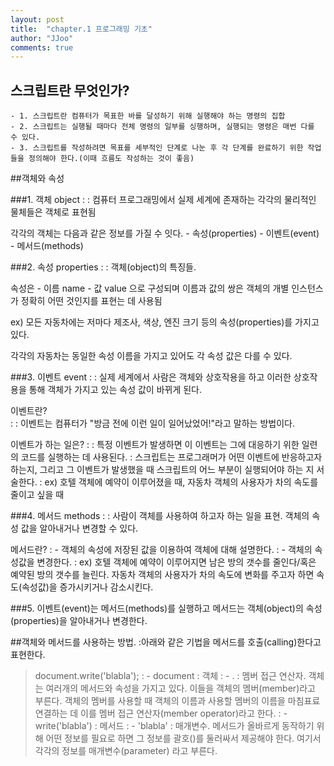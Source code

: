 ```yaml
---
layout: post
title:  "chapter.1 프로그래밍 기초"
author: "JJoo"
comments: true
---
```



## 스크립트란 무엇인가?

	- 1. 스크립트란 컴퓨터가 목표한 바를 달성하기 위해 실행해야 하는 명령의 집합
	- 2. 스크립트는 실행될 때마다 전체 명령의 일부를 싱행하며, 실행되는 명령은 매번 다를 수 있다.
	- 3. 스크립트를 작성하려면 목표를 세부적인 단계로 나눈 후 각 단계를 완료하기 위한 작업들을 정의해야 한다.(이때 흐름도 작성하는 것이 좋음)


##객체와 속성 


###1. 객체 object 
: : 컴퓨터 프로그래밍에서 실제 세계에 존재하는 각각의 물리적인 물체들은 객체로 표현됨

각각의 객체는 다음과 같은 정보를 가질 수 잇다.
	-  속성(properties)
	-  이벤트(event)
	-  메서드(methods)

###2. 속성 properties
: : 객체(object)의 특징들. 

속성은
	- 이름 name
	- 값 value
으로 구성되며 이름과 값의 쌍은 객체의 개별 인스턴스가 정확히 어떤 것인지를 표현는 데 사용됨

ex) 모든 자동차에는 저마다 제조사, 색상, 엔진 크기 등의 속성(properties)를 가지고 있다.

각각의 자동차는 동일한 속성 이름을 가지고 있어도 각 속성 값은 다를 수 있다.

###3. 이벤트 event 
: : 실제 세계에서 사람은 객체와 상호작용을 하고 이러한 상호작용을 통해 객체가 가지고 있는  속성 값이 바뀌게 된다.

이벤트란?   
	: : 이벤트는 컴퓨터가 "방금 전에 이런 일이 일어났었어!"라고 말하는 방법이다.

이벤트가 하는 일은?
	: : 특정 이벤트가 발생하면 이 이벤트는 그에 대응하기 위한 일련의 코드를 실행하는 데 사용된다.
	: 스크립트는 프로그래머가 어떤 이벤트에 반응하고자 하는지, 그리고 그 이벤트가 발생했을 때 스크립트의 어느 부분이 실행되어야 하는 지 서술한다.
	: ex) 호텔 객체에 예약이 이루어졌을 때, 자동차 객체의 사용자가 차의 속도를 줄이고 싶을 때

###4. 메서드 methods
: : 사람이 객체를 사용하여 하고자 하는 일을 표현. 객체의 속성 값을 알아내거나 변경할 수 있다.

메서드란?
  : - 객체의 속성에 저장된 값을 이용하여 객체에 대해 설명한다.
	: - 객체의 속성값을 변경한다.
	: ex) 호텔 객체에 예약이 이루어지면 남은 방의 갯수를 줄인다/혹은 예약된 방의 갯수를 늘린다.
	자동차 객체의 사용자가 차의 속도에 변화를 주고자 하면 속도(속성값)을 증가시키거나 감소시킨다.

###5. 이벤트(event)는 메서드(methods)를 실행하고 메서드는 객체(object)의 속성(properties)을 알아내거나 변경한다.

##객체와 메서드를 사용하는 방법.
	:아래와 같은 기법을 메서드를 호출(calling)한다고 표현한다.
  
> document.write('blabla');
: - document : 객체
: - . : 멤버 접근 연산자. 객체는 여러개의 메서드와 속성을 가지고 있다. 이들을 객체의 멤버(member)라고 부른다. 객체의 멤버를 사용할 때 객체의 이름과 사용할 멤버의 이름을 마침표료 연결하는 데 이를 멤버 접근 연산자(member operator)라고 한다.
: - write('blabla') : 메서드 
: - 'blabla' : 매개변수. 메서드가 올바르게 동작하기 위해 어떤 정보를 필요로 하면 그 정보를 괄호()를 둘러싸서 제공해야 한다. 여기서 각각의 정보를 매개변수(parameter) 라고 부른다.

